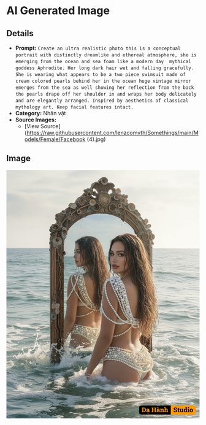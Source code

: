 # AI Generated Image

## Details
- **Prompt:** `Create an ultra realistic photo this is a conceptual portrait with distinctly dreamlike and ethereal atmosphere, she is emerging from the ocean and sea foam like a modern day  mythical goddess Aphrodite. Her long dark hair wet and falling gracefully. She is wearing what appears to be a two piece swimsuit made of cream colored pearls behind her in the ocean huge vintage mirror emerges from the sea as well showing her reflection from the back the pearls drape off her shoulder in and wraps her body delicately and are elegantly arranged. Inspired by aesthetics of classical mythology art. Keep facial features intact.`
- **Category:** Nhân vật
- **Source Images:**
  - [View Source](https://raw.githubusercontent.com/lenzcomvth/Somethings/main/Models/Female/Facebook (4).jpg)

## Image
![AI Generated Image](./image-2025-10-17T05-32-54-551Z-02b96.png)